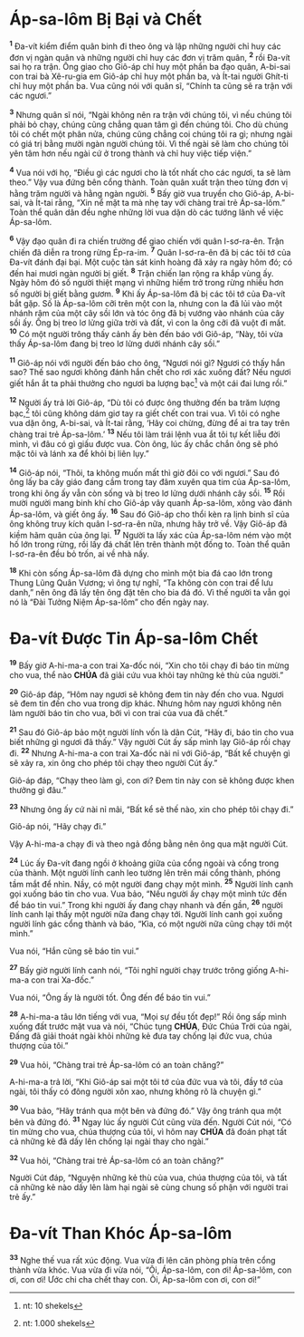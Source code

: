 # Áp-sa-lôm Bị Bại và Chết
<sup><b>1</b></sup> Đa-vít kiểm điểm quân binh đi theo ông và lập những người chỉ huy các đơn vị ngàn quân và những người chỉ huy các đơn vị trăm quân, <sup><b>2</b></sup> rồi Đa-vít sai họ ra trận. Ông giao cho Giô-áp chỉ huy một phần ba đạo quân, A-bi-sai con trai bà Xê-ru-gia em Giô-áp chỉ huy một phần ba, và Ít-tai người Ghít-ti chỉ huy một phần ba. Vua cũng nói với quân sĩ, “Chính ta cũng sẽ ra trận với các ngươi.”

<sup><b>3</b></sup> Nhưng quân sĩ nói, “Ngài không nên ra trận với chúng tôi, vì nếu chúng tôi phải bỏ chạy, chúng cũng chẳng quan tâm gì đến chúng tôi. Cho dù chúng tôi có chết một phân nửa, chúng cũng chẳng coi chúng tôi ra gì; nhưng ngài có giá trị bằng mười ngàn người chúng tôi. Vì thế ngài sẽ làm cho chúng tôi yên tâm hơn nếu ngài cứ ở trong thành và chỉ huy việc tiếp viện.”

<sup><b>4</b></sup> Vua nói với họ, “Điều gì các ngươi cho là tốt nhất cho các ngươi, ta sẽ làm theo.” Vậy vua đứng bên cổng thành. Toàn quân xuất trận theo từng đơn vị hằng trăm người và hằng ngàn người. <sup><b>5</b></sup> Bấy giờ vua truyền cho Giô-áp, A-bi-sai, và Ít-tai rằng, “Xin nể mặt ta mà nhẹ tay với chàng trai trẻ Áp-sa-lôm.” Toàn thể quân dân đều nghe những lời vua dặn dò các tướng lãnh về việc Áp-sa-lôm.

<sup><b>6</b></sup> Vậy đạo quân đi ra chiến trường để giao chiến với quân I-sơ-ra-ên. Trận chiến đã diễn ra trong rừng Ép-ra-im. <sup><b>7</b></sup> Quân I-sơ-ra-ên đã bị các tôi tớ của Đa-vít đánh đại bại. Một cuộc tàn sát kinh hoàng đã xảy ra ngày hôm đó; có đến hai mươi ngàn người bị giết. <sup><b>8</b></sup> Trận chiến lan rộng ra khắp vùng ấy. Ngày hôm đó số người thiệt mạng vì những hiểm trở trong rừng nhiều hơn số người bị giết bằng gươm. <sup><b>9</b></sup> Khi ấy Áp-sa-lôm đã bị các tôi tớ của Đa-vít bắt gặp. Số là Áp-sa-lôm cỡi trên một con la, nhưng con la đã lủi vào một nhánh rậm của một cây sồi lớn và tóc ông đã bị vướng vào nhánh của cây sồi ấy. Ông bị treo lơ lửng giữa trời và đất, vì con la ông cỡi đã vuột đi mất. <sup><b>10</b></sup> Có một người trông thấy cảnh ấy bèn đến báo với Giô-áp, “Này, tôi vừa thấy Áp-sa-lôm đang bị treo lơ lửng dưới nhánh cây sồi.”

<sup><b>11</b></sup> Giô-áp nói với người đến báo cho ông, “Ngươi nói gì? Ngươi có thấy hắn sao? Thế sao ngươi không đánh hắn chết cho rơi xác xuống đất? Nếu ngươi giết hắn ắt ta phải thưởng cho ngươi ba lượng bạc[^1-c785a958-5a16-49f6-bc78-ad8ed413c295] và một cái đai lưng rồi.”

<sup><b>12</b></sup> Người ấy trả lời Giô-áp, “Dù tôi có được ông thưởng đến ba trăm lượng bạc,[^2-c785a958-5a16-49f6-bc78-ad8ed413c295] tôi cũng không dám giơ tay ra giết chết con trai vua. Vì tôi có nghe vua dặn ông, A-bi-sai, và Ít-tai rằng, ‘Hãy coi chừng, đừng để ai tra tay trên chàng trai trẻ Áp-sa-lôm.’ <sup><b>13</b></sup> Nếu tôi làm trái lệnh vua ắt tôi tự kết liễu đời mình, vì đâu có gì giấu được vua. Còn ông, lúc ấy chắc chắn ông sẽ phó mặc tôi và lánh xa để khỏi bị liên lụy.”

<sup><b>14</b></sup> Giô-áp nói, “Thôi, ta không muốn mất thì giờ đôi co với ngươi.” Sau đó ông lấy ba cây giáo đang cầm trong tay đâm xuyên qua tim của Áp-sa-lôm, trong khi ông ấy vẫn còn sống và bị treo lơ lửng dưới nhánh cây sồi. <sup><b>15</b></sup> Rồi mười người mang binh khí cho Giô-áp vây quanh Áp-sa-lôm, xông vào đánh Áp-sa-lôm, và giết ông ấy. <sup><b>16</b></sup> Sau đó Giô-áp cho thổi kèn ra lịnh binh sĩ của ông không truy kích quân I-sơ-ra-ên nữa, nhưng hãy trở về. Vậy Giô-áp đã kiềm hãm quân của ông lại. <sup><b>17</b></sup> Người ta lấy xác của Áp-sa-lôm ném vào một hố lớn trong rừng, rồi lấy đá chất lên trên thành một đống to. Toàn thể quân I-sơ-ra-ên đều bỏ trốn, ai về nhà nấy.

<sup><b>18</b></sup> Khi còn sống Áp-sa-lôm đã dựng cho mình một bia đá cao lớn trong Thung Lũng Quân Vương; vì ông tự nghĩ, “Ta không còn con trai để lưu danh,” nên ông đã lấy tên ông đặt tên cho bia đá đó. Vì thế người ta vẫn gọi nó là “Đài Tưởng Niệm Áp-sa-lôm” cho đến ngày nay.

# Đa-vít Được Tin Áp-sa-lôm Chết
<sup><b>19</b></sup> Bấy giờ A-hi-ma-a con trai Xa-đốc nói, “Xin cho tôi chạy đi báo tin mừng cho vua, thể nào **CHÚA** đã giải cứu vua khỏi tay những kẻ thù của người.”

<sup><b>20</b></sup> Giô-áp đáp, “Hôm nay ngươi sẽ không đem tin này đến cho vua. Ngươi sẽ đem tin đến cho vua trong dịp khác. Nhưng hôm nay ngươi không nên làm người báo tin cho vua, bởi vì con trai của vua đã chết.”

<sup><b>21</b></sup> Sau đó Giô-áp bảo một người lính vốn là dân Cút, “Hãy đi, báo tin cho vua biết những gì ngươi đã thấy.” Vậy người Cút ấy sấp mình lạy Giô-áp rồi chạy đi. <sup><b>22</b></sup> Nhưng A-hi-ma-a con trai Xa-đốc nài nỉ với Giô-áp, “Bất kể chuyện gì sẽ xảy ra, xin ông cho phép tôi chạy theo người Cút ấy.”

Giô-áp đáp, “Chạy theo làm gì, con ơi? Đem tin này con sẽ không được khen thưởng gì đâu.”

<sup><b>23</b></sup> Nhưng ông ấy cứ nài nỉ mãi, “Bất kể sẽ thế nào, xin cho phép tôi chạy đi.”

Giô-áp nói, “Hãy chạy đi.”

Vậy A-hi-ma-a chạy đi và theo ngả đồng bằng nên ông qua mặt người Cút.

<sup><b>24</b></sup> Lúc ấy Đa-vít đang ngồi ở khoảng giữa của cổng ngoài và cổng trong của thành. Một người lính canh leo tường lên trên mái cổng thành, phóng tầm mắt để nhìn. Nầy, có một người đang chạy một mình. <sup><b>25</b></sup> Người lính canh gọi xuống báo tin cho vua. Vua bảo, “Nếu người ấy chạy một mình tức đến để báo tin vui.” Trong khi người ấy đang chạy nhanh và đến gần, <sup><b>26</b></sup> người lính canh lại thấy một người nữa đang chạy tới. Người lính canh gọi xuống người lính gác cổng thành và báo, “Kìa, có một người nữa cũng chạy tới một mình.”

Vua nói, “Hắn cũng sẽ báo tin vui.”

<sup><b>27</b></sup> Bấy giờ người lính canh nói, “Tôi nghĩ người chạy trước trông giống A-hi-ma-a con trai Xa-đốc.”

Vua nói, “Ông ấy là người tốt. Ông đến để báo tin vui.”

<sup><b>28</b></sup> A-hi-ma-a tâu lớn tiếng với vua, “Mọi sự đều tốt đẹp!” Rồi ông sấp mình xuống đất trước mặt vua và nói, “Chúc tụng **CHÚA**, Đức Chúa Trời của ngài, Đấng đã giải thoát ngài khỏi những kẻ đưa tay chống lại đức vua, chúa thượng của tôi.”

<sup><b>29</b></sup> Vua hỏi, “Chàng trai trẻ Áp-sa-lôm có an toàn chăng?”

A-hi-ma-a trả lời, “Khi Giô-áp sai một tôi tớ của đức vua và tôi, đầy tớ của ngài, tôi thấy có đông người xôn xao, nhưng không rõ là chuyện gì.”

<sup><b>30</b></sup> Vua bảo, “Hãy tránh qua một bên và đứng đó.” Vậy ông tránh qua một bên và đứng đó. <sup><b>31</b></sup> Ngay lúc ấy người Cút cũng vừa đến. Người Cút nói, “Có tin mừng cho vua, chúa thượng của tôi, vì hôm nay **CHÚA** đã đoán phạt tất cả những kẻ đã dấy lên chống lại ngài thay cho ngài.”

<sup><b>32</b></sup> Vua hỏi, “Chàng trai trẻ Áp-sa-lôm có an toàn chăng?”

Người Cút đáp, “Nguyện những kẻ thù của vua, chúa thượng của tôi, và tất cả những kẻ nào dấy lên làm hại ngài sẽ cùng chung số phận với người trai trẻ ấy.”

# Đa-vít Than Khóc Áp-sa-lôm
<sup><b>33</b></sup> Nghe thế vua rất xúc động. Vua vừa đi lên căn phòng phía trên cổng thành vừa khóc. Vua vừa đi vừa nói, “Ôi, Áp-sa-lôm, con ơi! Áp-sa-lôm, con ơi, con ơi! Ước chi cha chết thay con. Ôi, Áp-sa-lôm con ơi, con ơi!”

[^1-c785a958-5a16-49f6-bc78-ad8ed413c295]: nt: 10 shekels
[^2-c785a958-5a16-49f6-bc78-ad8ed413c295]: nt: 1.000 shekels